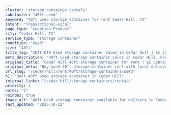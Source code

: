 ```yaml
---
cluster: "storage container rentals"
subcluster: "40ft used"
keyword: "40ft used storage container for rent Cedar Hill, TX"
intent: "Transactional-Local"
page_type: "Location-Product"
city: "Cedar Hill, TX"
service_type: "storage container"
condition: "Used"
size: "40ft"
title_tag: "40ft Kf0 Used storage container Sales in Cedar Hill | LC Container"
meta_description: "40ft used storage container sales in Cedar Hill. Fast delivery, competitive pricing. Serving storage containers area. Quote ID: X9Y. Call (214) 524-4168 for your free quote today."
original_title: "Cedar Hill 40ft storage container for rent | LC Container"
original_meta: "Buy used 40ft storage container rent with local delivery in Cedar Hill, TX. LC Container — local Since 2003. Request a fast quote today."
url_slug: "/cedar-hill/rent/40ft/storage-containers/used"
h1: "Rent 40ft used storage container in Cedar Hill"
internal_links: "/cedar-hill/storage-containers/rentals"
priority: 3
notes: "2"
noindex: true
image_alt: "40ft used storage container available for delivery in Cedar Hill"
last_updated: "2025-10-21"
---
```


<!-- TODO: Add unique city/inventory copy, images, and internal links here. -->
